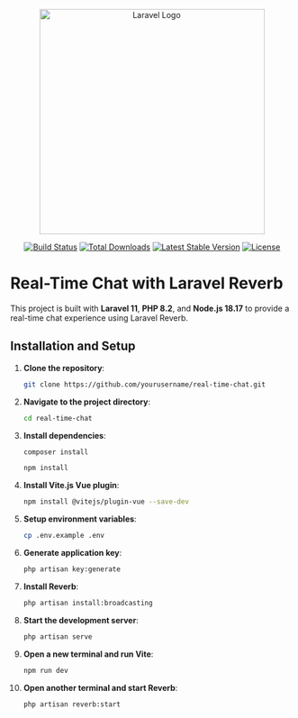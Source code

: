<p align="center"><a href="https://laravel.com" target="_blank"><img src="https://raw.githubusercontent.com/laravel/art/master/logo-lockup/5%20SVG/2%20CMYK/1%20Full%20Color/laravel-logolockup-cmyk-red.svg" width="400" alt="Laravel Logo"></a></p>

<p align="center">
<a href="https://github.com/laravel/framework/actions"><img src="https://github.com/laravel/framework/workflows/tests/badge.svg" alt="Build Status"></a>
<a href="https://packagist.org/packages/laravel/framework"><img src="https://img.shields.io/packagist/dt/laravel/framework" alt="Total Downloads"></a>
<a href="https://packagist.org/packages/laravel/framework"><img src="https://img.shields.io/packagist/v/laravel/framework" alt="Latest Stable Version"></a>
<a href="https://packagist.org/packages/laravel/framework"><img src="https://img.shields.io/packagist/l/laravel/framework" alt="License"></a>
</p>

# Real-Time Chat with Laravel Reverb

This project is built with **Laravel 11**, **PHP 8.2**, and **Node.js 18.17** to provide a real-time chat experience using Laravel Reverb.

## Installation and Setup

1. **Clone the repository**:

    ```bash
    git clone https://github.com/yourusername/real-time-chat.git
    ```

2. **Navigate to the project directory**:

    ```bash
    cd real-time-chat
    ```

3. **Install dependencies**:

    ```bash
    composer install
    ```

    ```bash
    npm install
    ```

4. **Install Vite.js Vue plugin**:

    ```bash
    npm install @vitejs/plugin-vue --save-dev
    ```

5. **Setup environment variables**:

    ```bash
    cp .env.example .env
    ```

6. **Generate application key**:

    ```bash
    php artisan key:generate
    ```

7. **Install Reverb**:

    ```bash
    php artisan install:broadcasting
    ```

8. **Start the development server**:

    ```bash
    php artisan serve
    ```

9. **Open a new terminal and run Vite**:

    ```bash
    npm run dev
    ```

10. **Open another terminal and start Reverb**:

    ```bash
    php artisan reverb:start
    ```




